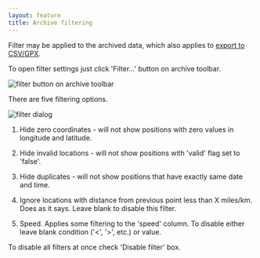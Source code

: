 ```yaml
---
layout: feature
title: Archive filtering
---
```


Filter may be applied to the archived data, which also applies to [export to CSV/GPX](archive-export.html).

To open filter settings just click 'Filter...' button on archive toolbar.

![filter button on archive toolbar](http://i62.tinypic.com/zspmz6.png)

There are five filtering options.

![filter dialog](http://i61.tinypic.com/2ymf41s.png)

1. Hide zero coordinates - will not show positions with zero values in longitude and latitude.

2. Hide invalid locations - will not show positions with 'valid' flag set to 'false'.

3. Hide duplicates - will not show positions that have exactly same date and time.

4. Ignore locations with distance from previous point less than X miles/km. Does as it says. Leave blank to disable this filter.

5. Speed. Applies some filtering to the 'speed' column. To disable either leave blank condition ('<', '>', etc.) or value.

To disable all filters at once check 'Disable filter' box.